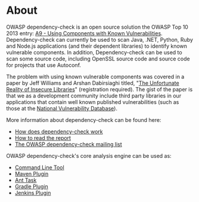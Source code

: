 About
====================
OWASP dependency-check is an open source solution the OWASP Top 10 2013 entry:
[A9 - Using Components with Known Vulnerabilities](https://www.owasp.org/index.php/Top_10_2013-A9-Using_Components_with_Known_Vulnerabilities).
Dependency-check can currently be used to scan Java, .NET, Python, Ruby and
Node.js applications (and their dependent libraries) to identify known
vulnerable components. In addition, Dependency-check can be used to scan some
source code, including OpenSSL source code and source code for projects that
use Autoconf.

The problem with using known vulnerable components was covered in a paper by
Jeff Williams and Arshan Dabirsiaghi titled, "[The Unfortunate Reality of
Insecure Libraries](http://www1.contrastsecurity.com/the-unfortunate-reality-of-insecure-libraries?&amp;__hssc=92971330.1.1412763139545&amp;__hstc=92971330.5d71a97ce2c038f53e4109bfd029b71e.1412763139545.1412763139545.1412763139545.1&amp;hsCtaTracking=7bbb964b-eac1-454d-9d5b-cc1089659590%7C816e01cf-4d75-449a-8691-bd0c6f9946a5)"
(registration required). The gist of the paper is that we as a development
community include third party libraries in our applications that contain well
known published vulnerabilities \(such as those at the
[National Vulnerability Database](http://web.nvd.nist.gov/view/vuln/search)\).

More information about dependency-check can be found here:

* [How does dependency-check work](general/internals.html)
* [How to read the report](general/thereport.html)
* [The OWASP dependency-check mailing list](./mail-lists.html)

OWASP dependency-check's core analysis engine can be used as:

- [Command Line Tool](dependency-check-cli/index.html)
- [Maven Plugin](dependency-check-maven/index.html)
- [Ant Task](dependency-check-ant/index.html)
- [Gradle Plugin](dependency-check-gradle/index.html)
- [Jenkins Plugin](dependency-check-jenkins/index.html)

